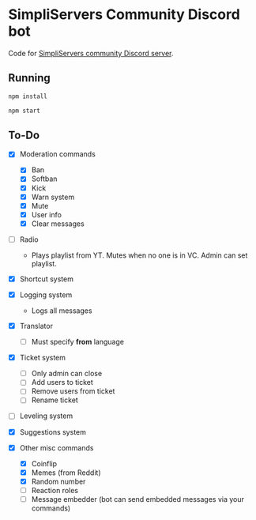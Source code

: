 # SimpliServers Community Discord bot

Code for [SimpliServers community Discord server](https://simpliservers.com/out/discord).

## Running

```bash
npm install
```

```bash
npm start
```

## To-Do

- [x] Moderation commands

  - [x] Ban
  - [x] Softban
  - [x] Kick
  - [x] Warn system
  - [x] Mute
  - [x] User info
  - [x] Clear messages

- [ ] Radio

  - Plays playlist from YT. Mutes when no one is in VC.
    Admin can set playlist.

- [x] Shortcut system

- [x] Logging system

  - Logs all messages

- [x] Translator

  - [ ] Must specify **from** language

- [x] Ticket system

  - [ ] Only admin can close
  - [ ] Add users to ticket
  - [ ] Remove users from ticket
  - [ ] Rename ticket

- [ ] Leveling system

- [x] Suggestions system

- [x] Other misc commands

  - [x] Coinflip
  - [x] Memes (from Reddit)
  - [x] Random number
  - [ ] Reaction roles
  - [ ] Message embedder (bot can send embedded messages via your commands)
